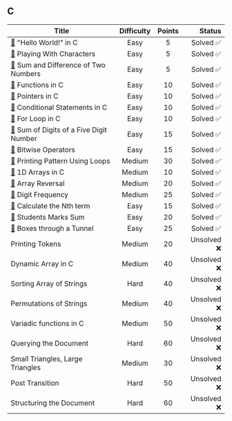 <br/><br/>

## C

| Title                                                                | Difficulty | Points |      Status |
| -------------------------------------------------------------------- | :--------: | :----: | ----------: |
| [📂](./Java%20End-of-file.java) "Hello World!" in C                  |    Easy    |   5    |   Solved ✅ |
| [📂](./Java%20End-of-file.java) Playing With Characters              |    Easy    |   5    |   Solved ✅ |
| [📂](./Java%20End-of-file.java) Sum and Difference of Two Numbers    |    Easy    |   5    |   Solved ✅ |
| [📂](./Java%20End-of-file.java) Functions in C                       |    Easy    |   10   |   Solved ✅ |
| [📂](./Java%20End-of-file.java) Pointers in C                        |    Easy    |   10   |   Solved ✅ |
| [📂](./Java%20End-of-file.java) Conditional Statements in C          |    Easy    |   10   |   Solved ✅ |
| [📂](./Java%20End-of-file.java) For Loop in C                        |    Easy    |   10   |   Solved ✅ |
| [📂](./Java%20End-of-file.java) Sum of Digits of a Five Digit Number |    Easy    |   15   |   Solved ✅ |
| [📂](./Java%20End-of-file.java) Bitwise Operators                    |    Easy    |   15   |   Solved ✅ |
| [📂](./Java%20End-of-file.java) Printing Pattern Using Loops         |   Medium   |   30   |   Solved ✅ |
| [📂](./Java%20End-of-file.java) 1D Arrays in C                       |   Medium   |   10   |   Solved ✅ |
| [📂](./Java%20End-of-file.java) Array Reversal                       |   Medium   |   20   |   Solved ✅ |
| [📂](./Java%20End-of-file.java) Digit Frequency                      |   Medium   |   25   |   Solved ✅ |
| [📂](./Java%20End-of-file.java) Calculate the Nth term               |    Easy    |   15   |   Solved ✅ |
| [📂](./Java%20End-of-file.java) Students Marks Sum                   |    Easy    |   20   |   Solved ✅ |
| [📂](./Java%20End-of-file.java) Boxes through a Tunnel               |    Easy    |   25   |   Solved ✅ |
| Printing Tokens                                                      |   Medium   |   20   | Unsolved ❌ |
| Dynamic Array in C                                                   |   Medium   |   40   | Unsolved ❌ |
| Sorting Array of Strings                                             |    Hard    |   40   | Unsolved ❌ |
| Permutations of Strings                                              |   Medium   |   40   | Unsolved ❌ |
| Variadic functions in C                                              |   Medium   |   50   | Unsolved ❌ |
| Querying the Document                                                |    Hard    |   60   | Unsolved ❌ |
| Small Triangles, Large Triangles                                     |   Medium   |   30   | Unsolved ❌ |
| Post Transition                                                      |    Hard    |   50   | Unsolved ❌ |
| Structuring the Document                                             |    Hard    |   60   | Unsolved ❌ |
